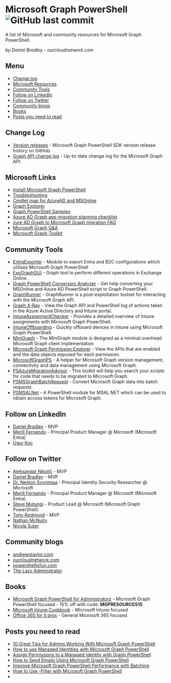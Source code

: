 # Microsoft Graph PowerShell ![GitHub last commit](https://img.shields.io/github/last-commit/DanielBradley1/All-Enterprise-App-Catalog-Apps-List)

A list of Microsoft and community resources for Microsoft Graph PowerShell.

*by Daniel Bradley - ourcloudnetwork.com*

## Menu

- [Change log](#change-log)
- [Microsoft Resources](#microsoft-resources)
- [Community Tools](#Community-Tools)
- [Follow on LinkedIn](#Follow-on-LinkedIn)
- [Follow on Twitter](#Follow-on-Twitter)
- [Community blogs](#Community-blogs)
- [Books](#Books)
- [Posts you need to read](#Posts-you-need-to-read)

## Change Log

- [Version releases](https://github.com/microsoftgraph/msgraph-sdk-powershell/releases) - Microsoft Graph PowerShell SDK version release history on GitHub.
- [Graph API change log](https://developer.microsoft.com/en-us/graph/changelog) - Up-to-date change log for the Microsoft Graph API.

## Microsoft Links

- [Install Microsoft Graph PowerShell](https://learn.microsoft.com/en-us/powershell/microsoftgraph/installation?view=graph-powershell-1.0)
- [Troubleshooting](https://learn.microsoft.com/en-us/powershell/microsoftgraph/troubleshooting?view=graph-powershell-1.0)
- [Cmdlet map for AzureAD and MSOnline](https://learn.microsoft.com/en-us/powershell/microsoftgraph/azuread-msoline-cmdlet-map?view=graph-powershell-1.0)
- [Graph Explorer](https://developer.microsoft.com/en-us/graph/graph-explorer)
- [Graph PowerShell Samples](https://github.com/orgs/msgraph/discussions)
- [Azure AD Graph app migration planning checklist](https://learn.microsoft.com/en-us/graph/migrate-azure-ad-graph-planning-checklist)
- [zure AD Graph to Microsoft Graph migration FAQ](https://learn.microsoft.com/en-us/graph/migrate-azure-ad-graph-faq)
- [Microsoft Graph Q&A](https://learn.microsoft.com/en-us/answers/tags/161/ms-graph)
- [Microsoft Graph Toolkit](https://github.com/microsoftgraph/microsoft-graph-toolkit?tab=readme-ov-file)

## Community Tools

- [EntraExporter](https://github.com/microsoft/entraexporter) - Module to export Entra and B2C configurations which utilises Microsoft Graph PowerShell
- [ExoGraphGUI](https://github.com/DrummerViking/ExoGraphGUI/) - Graph tool to perform different operations in Exchange Online.
- [Graph PowerShell Conversion Analyzer](https://graphpowershell.merill.net/) - Get help converting your MSOnline and Azure AD PowerShell script to Graph PowerShell.
- [GraphRunner](https://github.com/dafthack/GraphRunner/) - GraphRunner is a post-exploitation toolset for interacting with the Microsoft Graph API.
- [Graph X-Ray](https://graphxray.merill.net/) - View the Graph API and PowerShell log of actions taken in the Azure Active Directory and Intune portal.
- [IntuneAssignmentChecker](https://github.com/ugurkocde/IntuneAssignmentChecker) - Provides a detailed overview of Intune assignments with Microsoft Graph PowerShell.
- [IntuneOffboarding](https://github.com/ugurkocde/IntuneOffboarding) - Quickly offboard devices in Intune using Microsoft Graph PowerShell.
- [MiniGraph](https://github.com/FriedrichWeinmann/MiniGraph) - The MiniGraph module is designed as a minimal overhead Microsoft Graph client implementation
- [Microsoft Graph Permission Explorer](https://graphpermissions.merill.net/) - View the APIs that are enabled and the data objects exposed for each permission.
- [MicrosoftGraphPS](https://github.com/KnudsenMorten/MicrosoftGraphPS) - A helper for Microsoft Graph version management, connectivity and data management using Microsoft Graph.
- [PSAzureMigrationAdvisor](https://github.com/FriedrichWeinmann/PSAzureMigrationAdvisor) - This toolkit will help you search your scripts for code that needs to be migrated to Microsoft Graph.
- [PSMSGraphBatchRequest](https://github.com/HCRitter/PSMSGraphBatchRequest) - Convert Microsoft Graph data into batch requests.
- [PSMSALNet](https://github.com/SCOMnewbie/PSMSALNet?tab=readme-ov-file) - A PowerShell module for MSAL.NET which can be used to obtain access tokens for Microsoft Graph.

## Follow on LinkedIn
- [Daniel Bradley](https://www.linkedin.com/in/danielbradley2/) - MVP
- [Merill Fernando](https://www.linkedin.com/in/merill/) - Principal Product Manager @ Microsoft (Microsoft Entra)
- [Ugur Koc](https://www.linkedin.com/in/ugurkocde/)

## Follow on Twitter
- [Aleksandar Nikolić](https://twitter.com/alexandair) - MVP
- [Daniel Bradley](https://twitter.com/DanielatOCN) - MVP
- [Dr. Nestori Syynimaa](https://twitter.com/DrAzureAD) - Principal Identity Security Researcher @ Microsoft
- [Merill Fernando](https://twitter.com/merill) - Principal Product Manager @ Microsoft (Microsoft Entra)
- [Steve Mutungi](https://twitter.com/SteveMutungiKE) - Product Lead @ Microsoft (Microsoft Graph PowerShell)
- [Tony Redmond](https://twitter.com/12Knocksinna) - MVP
- [Nathan McNulty](https://twitter.com/NathanMcNulty)
- [Nicola Suter](https://twitter.com/nicolonsky)


## Community blogs
- [andrewstaylor.com](https://andrewstaylor.com/)
- [ourcloudnetwork.com](https://ourcloudnetwork.com/)
- [powershellisfun.com](https://powershellisfun.com/)
- [The Lazy Administrator](https://www.thelazyadministrator.com/)

## Books
- [Microsoft Graph PowerShell for Administrators](https://danielbradley.gumroad.com/l/MicrosoftGraphPowerShell) - Microsoft Graph PowerShell focused - 15% off with code: **MGPRESOURCES15**
- [Microsoft Intune Cookbook](https://www.amazon.co.uk/Microsoft-Intune-Cookbook-configuring-automating-ebook/dp/B0CHYT35SJ) - Microsoft Intune focused
- [Office 365 for it pros](https://o365itpros.gumroad.com/l/O365IT?layout=profile) - General Microsoft 365 focused

## Posts you need to read
- [10 Great Tips for Admins Working With Microsoft Graph PowerShell](https://ourcloudnetwork.com/5-great-tips-for-admins-working-with-microsoft-graph-powershell/)
- [How to use Managed Identities with Microsoft Graph PowerShell](https://ourcloudnetwork.com/how-to-use-connect-mggraph-identity-with-managed-identities/)
- [Assign Permissions to a Managed Identity with Graph PowerShell](https://ourcloudnetwork.com/assign-permissions-to-a-managed-identity-with-graph-powershell/)
- [How to Send Emails Using Microsoft Graph PowerShell](https://ourcloudnetwork.com/how-to-send-emails-using-microsoft-graph-powershell/)
- [Improve Microsoft Graph PowerShell Performance with Batching](https://ourcloudnetwork.com/improve-microsoft-graph-powershell-performance-with-batching/)
- [How to Use -Filter with Microsoft Graph PowerShell](https://ourcloudnetwork.com/how-to-use-filter-with-microsoft-graph-powershell/)
- 
